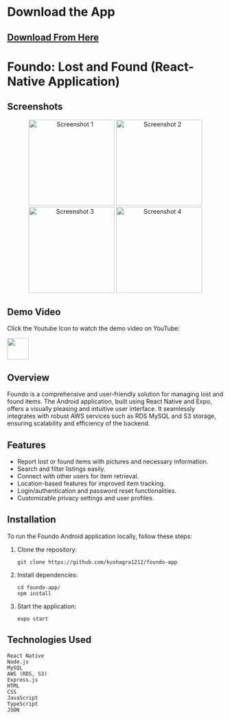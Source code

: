 # Download the App
  ## [Download From Here](https://www.amazon.in/Kushagra-Rathore-Foundo-Lost-Found/dp/B0BTWKPSSG/ref=sr_1_3?crid=CG8M8E4FJZU3&keywords=lost+and+found&qid=1676153695&s=mobile-apps&sprefix=lost+and+foundo%2Cmobile-apps%2C228&sr=1-3_)

  
 # Foundo: Lost and Found (React-Native Application)
## Screenshots

<div align="center">
  <img src="https://m.media-amazon.com/images/I/81Zw3hm2L+L.jpg" width="200" alt="Screenshot 1">
  <img src="https://m.media-amazon.com/images/I/81SSA5pUNML.jpg" width="200" alt="Screenshot 2">
  <img src="https://m.media-amazon.com/images/I/81VvAKqkJNL.jpg" width="200" alt="Screenshot 3">
  <img src="https://m.media-amazon.com/images/I/81cdDVuNBhL.jpg" width="200" alt="Screenshot 4">
  
</div>

## Demo Video  
Click the Youtube Icon to watch the demo video on YouTube:

[<img src="https://www.iconpacks.net/icons/2/free-youtube-logo-icon-2431-thumb.png" width="50">](https://www.youtube.com/watch?v=FFfxGZapPZE)



## Overview
Foundo is a comprehensive and user-friendly solution for managing lost and found items. The Android application, built using React Native and Expo, offers a visually pleasing and intuitive user interface. It seamlessly integrates with robust AWS services such as RDS MySQL and S3 storage, ensuring scalability and efficiency of the backend.

## Features
- Report lost or found items with pictures and necessary information.
- Search and filter listings easily.
- Connect with other users for item retrieval.
- Location-based features for improved item tracking.
- Login/authentication and password reset functionalities.
- Customizable privacy settings and user profiles.


## Installation
To run the Foundo Android application locally, follow these steps:

1. Clone the repository:
   ```shell
   git clone https://github.com/kushagra1212/foundo-app
   ```

2. Install dependencies:
   ```
   cd foundo-app/
   npm install
   ```
 3. Start the application:
    ```
    expo start
    ```
## Technologies Used
    React Native
    Node.js
    MySQL
    AWS (RDS, S3)
    Express.js
    HTML
    CSS
    JavaScript
    TypeScript
    JSON
  
   
